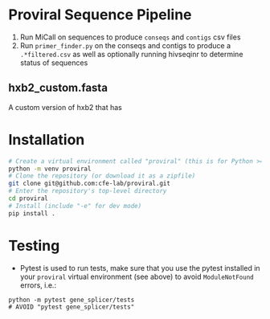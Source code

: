 # Proviral Sequence Pipeline
1. Run MiCall on sequences to produce `conseqs` and `contigs` csv files
2. Run `primer_finder.py` on the conseqs and contigs to produce a `.*filtered.csv` as well as optionally running hivseqinr to determine status of sequences

## hxb2_custom.fasta
A custom version of hxb2 that has

# Installation
```bash
# Create a virtual environment called "proviral" (this is for Python >= 3.3)
python -m venv proviral
# Clone the repository (or download it as a zipfile)
git clone git@github.com:cfe-lab/proviral.git
# Enter the repository's top-level directory
cd proviral
# Install (include "-e" for dev mode)
pip install .
```

# Testing
* Pytest is used to run tests, make sure that you use the pytest installed in your `proviral` virtual environment (see above) to avoid `ModuleNotFound` errors, i.e.:

```
python -m pytest gene_splicer/tests
# AVOID "pytest gene_splicer/tests"
```